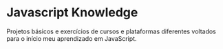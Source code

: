 # Javascript Knowledge
Projetos básicos e exercícios de cursos e plataformas diferentes voltados para o início meu aprendizado em JavaScript.

